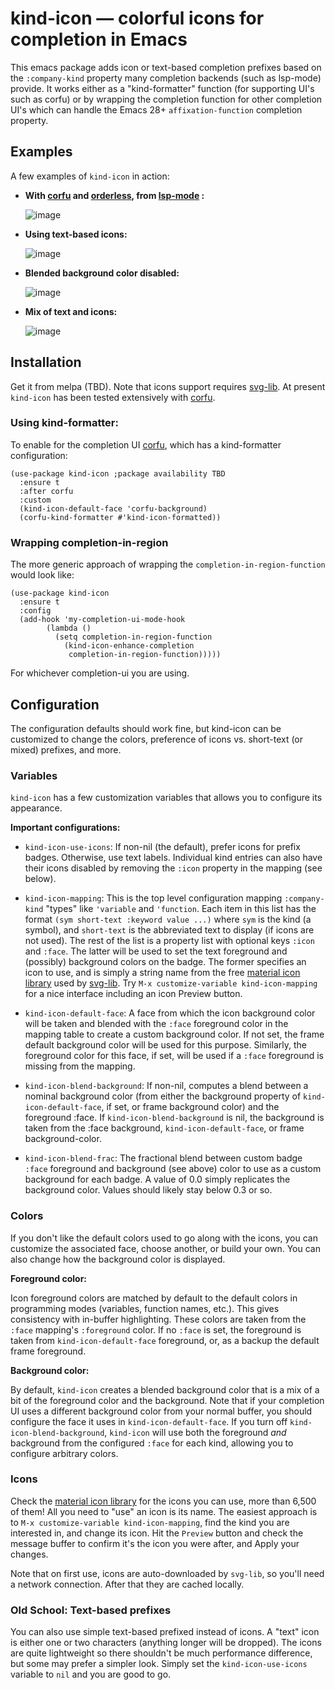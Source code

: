# kind-icon — colorful icons for completion in Emacs
This emacs package adds icon or text-based completion prefixes based on the `:company-kind` property many completion backends (such as lsp-mode) provide.  It works either as a "kind-formatter" function (for supporting UI's such as corfu) or by wrapping the completion function for other completion UI's which can handle the Emacs 28+ `affixation-function` completion property. 

## Examples

A few examples of `kind-icon` in action:

- **With [corfu](https://github.com/minad/corfu) and [orderless](https://github.com/oantolin/orderless), from [lsp-mode](https://github.com/emacs-lsp/lsp-mode) :**

  ![image](https://user-images.githubusercontent.com/93749/141227979-9f22cbb6-8029-42f1-86b4-f4cdd03636b2.png)
  
- **Using text-based icons:**

  ![image](https://user-images.githubusercontent.com/93749/141225205-9a718be8-f352-451f-892b-aaacae1eeaf6.png)

- **Blended background color disabled:**

  ![image](https://user-images.githubusercontent.com/93749/141227004-e4514961-245c-4aa0-888a-65c0a1b63757.png)

- **Mix of text and icons:** 

  ![image](https://user-images.githubusercontent.com/93749/141228094-8f3364b8-09d0-4e17-860d-221ea9de989c.png)

## Installation 

Get it from melpa (TBD).  Note that icons support requires [svg-lib](https://github.com/rougier/svg-lib).  At present `kind-icon` has been tested extensively with [corfu](https://github.com/minad/corfu).

### Using kind-formatter:

To enable for the completion UI [corfu](https://github.com/minad/corfu), which has a kind-formatter configuration:

```elisp
(use-package kind-icon ;package availability TBD
  :ensure t
  :after corfu
  :custom
  (kind-icon-default-face 'corfu-background)
  (corfu-kind-formatter #'kind-icon-formatted))
```

### Wrapping completion-in-region

The more generic approach of wrapping the `completion-in-region-function` would look like:

```elisp
(use-package kind-icon
  :ensure t
  :config
  (add-hook 'my-completion-ui-mode-hook
   	    (lambda ()
   	      (setq completion-in-region-function
   		    (kind-icon-enhance-completion
   		     completion-in-region-function)))))
```

For whichever completion-ui you are using.  

## Configuration

The configuration defaults should work fine, but kind-icon can be customized to change the colors, preference of icons vs. short-text (or mixed) prefixes, and more. 

### Variables

`kind-icon` has a few customization variables that allows you to configure its appearance.

**Important configurations:**

- `kind-icon-use-icons`: If non-nil (the default), prefer icons for prefix badges.  Otherwise, use text labels.  Individual kind entries can also have their icons disabled by removing the `:icon` property in the mapping (see below). 

- `kind-icon-mapping`: This is the top level configuration mapping `:company-kind` "types" like `'variable` and `'function`.  Each item in this list has the format `(sym short-text :keyword value ...)` where `sym` is the kind (a symbol), and `short-text` is the abbreviated text to display (if icons are not used).  The rest of the list is a property list with optional keys `:icon` and `:face`.  The latter will be used to set the text foreground and (possibly) background colors on the badge.  The former specifies an icon to use, and is simply a string name from the free [material icon library](https://materialdesignicons.com) used by [svg-lib](https://github.com/rougier/svg-lib).  Try `M-x customize-variable kind-icon-mapping` for a nice interface including an icon Preview button.

- `kind-icon-default-face`: A face from which the icon background color will be taken and blended with the `:face` foreground color in the mapping table to create a custom background color.  If not set, the frame default background color will be used for this purpose.  Similarly, the foreground color for this face, if set, will be used if a `:face` foreground is missing from the mapping. 

- `kind-icon-blend-background`: If non-nil, computes a blend between a nominal background color (from either the background property of `kind-icon-default-face`, if set, or frame background color) and the foreground :face.  If `kind-icon-blend-background` is nil, the background is taken from the :face background, `kind-icon-default-face`, or frame background-color.

- `kind-icon-blend-frac`: The fractional blend between custom badge `:face` foreground and background (see above) color to use as a custom background for each badge.  A value of 0.0 simply replicates the background color.  Values should likely stay below 0.3 or so.

### Colors

If you don't like the default colors used to go along with the icons, you can customize the associated face, choose another, or build your own. You can also change how the background color is displayed. 

**Foreground color:**

Icon foreground colors are matched by default to the default colors in programming modes (variables, function names, etc.).  This gives consistency with in-buffer highlighting.  These colors are taken from the `:face` mapping's `:foreground` color.  If no `:face` is set, the foreground is taken from `kind-icon-default-face` foreground, or, as a backup the default frame foreground.

**Background color:**

By default, `kind-icon` creates a blended background color that is a mix of a bit of the foreground color and the background.  Note that if your completion UI uses a different background color from your normal buffer, you should configure the face it uses in `kind-icon-default-face`. If you turn off `kind-icon-blend-background`, `kind-icon` will use both the foreground _and_ background from the configured `:face` for each kind, allowing you to configure arbitrary colors.

### Icons 

Check the [material icon library](https://materialdesignicons.com) for the icons you can use, more than 6,500 of them!  All you need to "use" an icon is its name.  The easiest approach is to `M-x customize-variable kind-icon-mapping`, find the kind you are interested in, and change its icon. Hit the `Preview` button and check the message buffer to confirm it's the icon you were after, and Apply your changes.

Note that on first use, icons are auto-downloaded by `svg-lib`, so you'll need a network connection.  After that they are cached locally.

### Old School: Text-based prefixes

You can also use simple text-based prefixed instead of icons.  A "text" icon is either one or two characters (anything longer will be dropped).  The icons are quite lightweight so there shouldn't be much performance difference, but some may prefer a simpler look.  Simply set the `kind-icon-use-icons` variable to `nil` and you are good to go.
